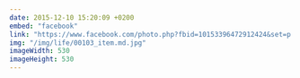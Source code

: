 ```yaml
---
date: 2015-12-10 15:20:09 +0200
embed: "facebook"
link: "https://www.facebook.com/photo.php?fbid=10153396472912424&set=p.10153396472912424&type=3"
img: "/img/life/00103_item.md.jpg"
imageWidth: 530
imageHeight: 530
---
```


